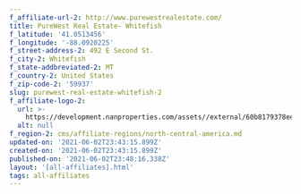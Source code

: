 ```yaml
---
f_affiliate-url-2: http://www.purewestrealestate.com/
title: PureWest Real Estate- Whitefish
f_latitude: '41.0513456'
f_longitude: '-88.0920225'
f_street-address-2: 492 E Second St.­
f_city-2: Whitefish­
f_state-addbreviated-2: MT­
f_country-2: United States
f_zip-code-2: '59937'
slug: purewest-real-estate-whitefish-2
f_affiliate-logo-2:
  url: >-
    https://development.nanproperties.com/assets//external/60b8179378eed04e7af8db6f_60785a62b8e195008d54768e_content_purewestrealestate_logo_nochristies.png
  alt: null
f_region-2: cms/affiliate-regions/north-central-america.md
updated-on: '2021-06-02T23:43:15.899Z'
created-on: '2021-06-02T23:43:15.899Z'
published-on: '2021-06-02T23:48:16.338Z'
layout: '[all-affiliates].html'
tags: all-affiliates
---
```



